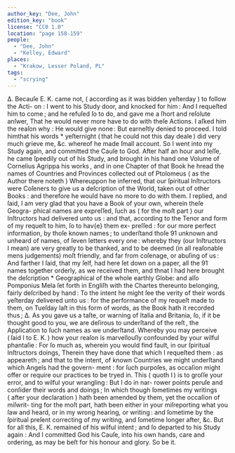 ```yaml
---
author_key: "Dee, John"
edition_key: "book"
license: "CC0 1.0"
location: "page 158-159"
people:
  - "Dee, John"
  - "Kelley, Edward"
places:
  - "Krakow, Lesser Poland, PL"
tags:
  - "scrying"
---
```

  Δ. Becauſe E. K. came not, ( according as it was bidden yeſterday ) to follow the Acti-
on : I went to his Study door, and knocked for him :  And I requeſted him to come ; and
he refuſed ſo to do, and gave me a ſhort and reſolute anſwer,  That he would never more
have to do with theſe Actions.   I aſked him the reaſon why :  He would give none :  But
earneſtly denied to proceed.   I told himthat his words * yeſternight ( that he could not
this day deale ) did very much grieve me, &c. whereof he made ſmall account.  So I went
into my Study again, and committed the Cauſe to God.
After half an hour and leſſe, he came ſpeedily out of his Study, and brought in his hand
one Volume of Cornelius Agrippa his works , and in one Chapter of that Book he hread the
names of Countries and Provinces collected out of Ptolomeus ( as the Author there noteth )
Whereuppon he inferred, that our ſpiritual Inſtructors were Coſeners to give us a deſcription of
the World, taken out of other Books : and therefore he would have no more to do with them.
I replied, and ſaid, I am very glad that you have a Book of your own, wherein theſe Geogra-
phical names are expreſſed, ſuch as ( for the moſt part ) our Inſtructors had delivered unto
us : and that, according to the Tenor and form of my requeſt to him, ſo to hav{e} them ex-
preſſed : for our more perfect information, by thoſe known names ; to underſtand thoſe 91
unknown and unheard of names, of ſeven letters every one :  whereby they (our Inſtructors I
mean) are very greatly to be thanked, and to be deemed (in all reaſonable mens judgements)
moſt friendly, and far from coſenage, or abuſing of us : And farther I ſaid, that my ſelf, had
here ſet down on a paper, all the 91 names together orderly, as we received them, and thnat
I had here brought the deſcription * Geographical of the whole earthly Globe: and alſo
Pomponius Mela ſet forth in Engliſh with the Chartes thereunto belonging, fairly deſcribed
by hand : To the intent he might ſee the verity of their words yeſterday delivered unto us :
for the performance of my requeſt made to them, on Tueſday  laſt in this form of words, as
the Book hath it recorded thus ;
   Δ. As you gave us a taſte, or warning of Italia and Britania, ſo, if it be thought good
   to you, we are deſirous to underſtand of the reſt ,  the Application to ſuch names as we
   underſtand.
Whereby you may perceive ( ſaid I to E. K. ) how your reaſon is marvellouſly confounded
by your wilful phantaſie :  For ſo much as, wherein you would find fault, in our ſpiritual
Inſtructors doings, Therein they have done that which I requeſted them : as appeareth ; and
that to the intent, of known Countries we might underſtand which Angels had the govern-
ment : for ſuch purpoſes, as occaſion might offer or require our practices to be tryed in.
This ( quoth I ) is to groſſe your error, and to wilful your wrangling :  But I do in nar-
rower points peruſe and conſider their words and doings ; In which though ſometimes my
writings ( after your declaration ) hath been amended by them, yet the occaſion of miſwrit-
ting for the moſt part, hath been either in your miſreporting what you ſaw and heard, or
in my wrong hearing, or writing : and ſometime by the ſpiritual preſent correcting of my
writing, and ſometime longer after, &c.
But for all this, E. K. remained of his wilful intent ; and ſo departed to his Study again :
And I committed God his Cauſe, into his own hands, care and ordering, as may be beſt for his
honour and glory.  So be it.
